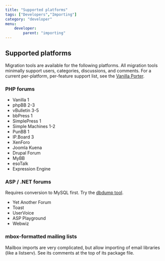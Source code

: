 ```yaml
---
title: "Supported platforms"
tags: ["Developers","Importing"]
category: "developer"
menu:
    developer:
        parent: "importing"
---
```


## Supported platforms

Migration tools are available for the following platforms. All migration tools minimally support users, categories, discussions, and comments. For a current per-platform, per-feature support list, see the [Vanilla Porter](http://vanillaforums.org/addon/porter-core).

### PHP forums

* Vanilla 1
* phpBB 2-3
* vBulletin 3-5
* bbPress 1
* SimplePress 1
* Simple Machines 1-2
* PunBB 1
* IP.Board 3
* XenForo
* Joomla Kuena
* Drupal Forum
* MyBB
* esoTalk
* Expression Engine

### ASP / .NET forums

Requires conversion to MySQL first. Try the [dbdump tool](https://github.com/tburry/dbdump).

* Yet Another Forum
* Toast
* UserVoice
* ASP Playground
* Webwiz

### mbox-formatted mailing lists

Mailbox imports are very complicated, but allow importing of email libraries (like a listserv). See its comments at the top of its package file.
